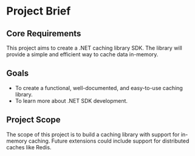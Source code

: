 # Project Brief

## Core Requirements

This project aims to create a .NET caching library SDK. The library will provide a simple and efficient way to cache data in-memory.

## Goals

- To create a functional, well-documented, and easy-to-use caching library.
- To learn more about .NET SDK development.

## Project Scope

The scope of this project is to build a caching library with support for in-memory caching. Future extensions could include support for distributed caches like Redis.
